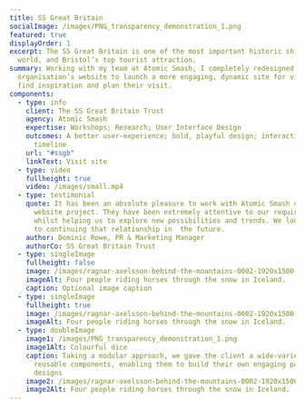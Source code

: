 ```yaml
---
title: SS Great Britain
socialImage: /images/PNG_transparency_demonstration_1.png
featured: true
displayOrder: 1
excerpt: The SS Great Britain is one of the most important historic ships in the
  world, and Bristol’s top tourist attraction.
summary: Working with my team at Atomic Smash, I completely redesigned the
  organisation’s website to launch a more engaging, dynamic site for visitors to
  find inspiration and plan their visit.
components:
  - type: info
    client: The SS Great Britain Trust
    agency: Atomic Smash
    expertise: Workshops; Research; User Interface Design
    outcomes: A better user-experience; bold, playful design; interactive heritage
      timeline
    url: "#ssgb"
    linkText: Visit site
  - type: video
    fullheight: true
    video: /images/small.mp4
  - type: testimonial
    quote: It has been an absolute pleasure to work with Atomic Smash on our new
      website project. They have been extremely attentive to our requirements
      whilst helping us to explore new possibilities and trends. We look forward
      to continuing that relationship in  the future.
    author: Dominic Rowe, PR & Marketing Manager
    authorCo: SS Great Britain Trust
  - type: singleImage
    fullheight: false
    image: /images/ragnar-axelsson-behind-the-mountains-0002-1920x1500.jpg
    imageAlt: Four people riding horses through the snow in Iceland.
    caption: Optional image caption
  - type: singleImage
    fullheight: true
    image: /images/ragnar-axelsson-behind-the-mountains-0002-1920x1500.jpg
    imageAlt: Four people riding horses through the snow in Iceland.
  - type: doubleImage
    image1: /images/PNG_transparency_demonstration_1.png
    image1Alt: Colourful dice
    caption: Taking a modular approach, we gave the client a wide-variety of
      reusable components, enabling them to build their own engaging page
      designs
    image2: /images/ragnar-axelsson-behind-the-mountains-0002-1920x1500.jpg
    image2Alt: Four people riding horses through the snow in Iceland.
---
```

